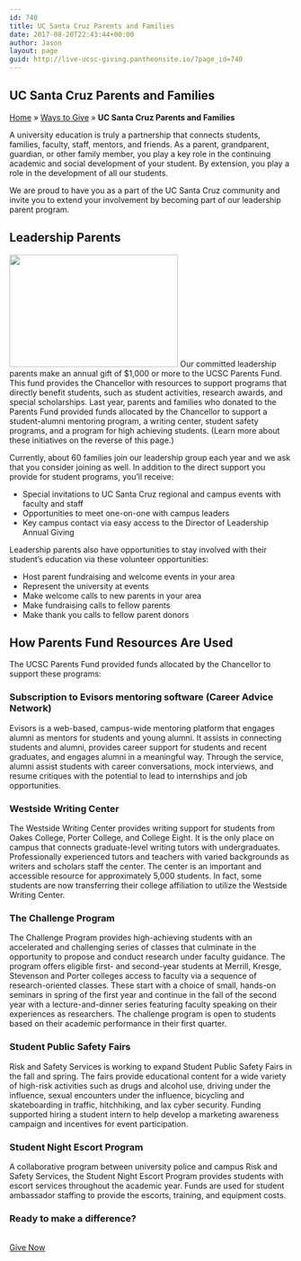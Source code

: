 ```yaml
---
id: 740
title: UC Santa Cruz Parents and Families
date: 2017-08-20T22:43:44+00:00
author: Jason
layout: page
guid: http://live-ucsc-giving.pantheonsite.io/?page_id=740
---
```

## UC Santa Cruz Parents and Families  


<p id="breadcrumbs">
  <a href="https://giving.ucsc.edu/" >Home</a> » <a href="https://giving.ucsc.edu/ways-to-give/" >Ways to Give</a> » <strong>UC Santa Cruz Parents and Families</strong>
</p>

A university education is truly a partnership that connects students, families, faculty, staff, mentors, and friends. As a parent, grandparent, guardian, or other family member, you play a key role in the continuing academic and social development of your student. By extension, you play a role in the development of all our students.

We are proud to have you as a part of the UC Santa Cruz community and invite you to extend your involvement by becoming part of our leadership parent program.

## Leadership Parents

<img src="http://live-ucsc-giving.pantheonsite.io/wp-content/uploads/2017/08/parents-giving-300x200.png" alt="" width="300" height="200" /> Our committed leadership parents make an annual gift of $1,000 or more to the UCSC Parents Fund. This fund provides the Chancellor with resources to support programs that directly benefit students, such as student activities, research awards, and special scholarships. Last year, parents and families who donated to the Parents Fund provided funds allocated by the Chancellor to support a student-alumni mentoring program, a writing center, student safety programs, and a program for high achieving students. (Learn more about these initiatives on the reverse of this page.)

Currently, about 60 families join our leadership group each year and we ask that you consider joining as well. In addition to the direct support you provide for student programs, you’ll receive:

  * Special invitations to UC Santa Cruz regional and campus events with faculty and staff
  * Opportunities to meet one-on-one with campus leaders
  * Key campus contact via easy access to the Director of Leadership Annual Giving

Leadership parents also have opportunities to stay involved with their student’s education via these volunteer opportunities:

  * Host parent fundraising and welcome events in your area
  * Represent the university at events
  * Make welcome calls to new parents in your area
  * Make fundraising calls to fellow parents
  * Make thank you calls to fellow parent donors

## How Parents Fund Resources Are Used

The UCSC Parents Fund provided funds allocated by the Chancellor to support these programs:

### Subscription to Evisors mentoring software (Career Advice Network)

Evisors is a web-based, campus-wide mentoring platform that engages alumni as mentors for students and young alumni. It assists in connecting students and alumni, provides career support for students and recent graduates, and engages alumni in a meaningful way. Through the service, alumni assist students with career conversations, mock interviews, and resume critiques with the potential to lead to internships and job opportunities.

### Westside Writing Center

The Westside Writing Center provides writing support for students from Oakes College, Porter College, and College Eight. It is the only place on campus that connects graduate-level writing tutors with undergraduates. Professionally experienced tutors and teachers with varied backgrounds as writers and scholars staff the center. The center is an important and accessible resource for approximately 5,000 students. In fact, some students are now transferring their college affiliation to utilize the Westside Writing Center.

### The Challenge Program

The Challenge Program provides high-achieving students with an accelerated and challenging series of classes that culminate in the opportunity to propose and conduct research under faculty guidance. The program offers eligible first- and second-year students at Merrill, Kresge, Stevenson and Porter colleges access to faculty via a sequence of research-oriented classes. These start with a choice of small, hands-on seminars in spring of the first year and continue in the fall of the second year with a lecture-and-dinner series featuring faculty speaking on their experiences as researchers. The challenge program is open to students based on their academic performance in their first quarter.

### Student Public Safety Fairs

Risk and Safety Services is working to expand Student Public Safety Fairs in the fall and spring. The fairs provide educational content for a wide variety of high-risk activities such as drugs and alcohol use, driving under the influence, sexual encounters under the influence, bicycling and skateboarding in traffic, hitchhiking, and lax cyber security. Funding supported hiring a student intern to help develop a marketing awareness campaign and incentives for event participation.

### Student Night Escort Program

A collaborative program between university police and campus Risk and Safety Services, the Student Night Escort Program provides students with escort services throughout the academic year. Funds are used for student ambassador staffing to provide the escorts, training, and equipment costs.

### Ready to make a difference?

<a href="http://connect.ucsc.edu/givenow" target="_self" role="button"><br /> Give Now<br /> </a>